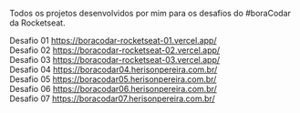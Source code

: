 Todos os projetos desenvolvidos por mim para os desafios do #boraCodar da Rocketseat.

Desafio 01 https://boracodar-rocketseat-01.vercel.app/ <br>
Desafio 02 https://boracodar-rocketseat-02.vercel.app/ <br>
Desafio 03 https://boracodar-rocketseat-03.vercel.app/ <br>
Desafio 04 https://boracodar04.herisonpereira.com.br/ <br>
Desafio 05 https://boracodar05.herisonpereira.com.br/ <br>
Desafio 06 https://boracodar06.herisonpereira.com.br/ <br>
Desafio 07 https://boracodar07.herisonpereira.com.br/ <br>
